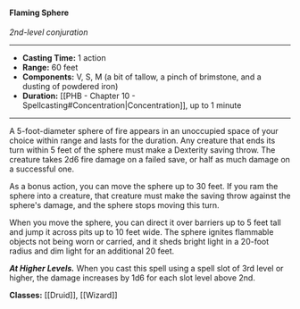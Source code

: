 #### Flaming Sphere
*2nd-level conjuration*
___
- **Casting Time:** 1 action
- **Range:** 60 feet
- **Components:** V, S, M (a bit of tallow, a pinch of brimstone, and a dusting of powdered iron)
- **Duration:** [[PHB - Chapter 10 - Spellcasting#Concentration|Concentration]], up to 1 minute
---
A 5-foot-diameter sphere of fire appears in an unoccupied space of your choice within range and lasts for the duration. Any creature that ends its turn within 5 feet of the sphere must make a Dexterity saving throw. The creature takes 2d6 fire damage on a failed save, or half as much damage on a successful one.

As a bonus action, you can move the sphere up to 30 feet. If you ram the sphere into a creature, that creature must make the saving throw against the sphere's damage, and the sphere stops moving this turn.

When you move the sphere, you can direct it over barriers up to 5 feet tall and jump it across pits up to 10 feet wide. The sphere ignites flammable objects not being worn or carried, and it sheds bright light in a 20-foot radius and dim light for an additional 20 feet.

***At Higher Levels.*** When you cast this spell using a spell slot of 3rd level or higher, the damage increases by 1d6 for each slot level above 2nd.

**Classes:** [[Druid]], [[Wizard]]